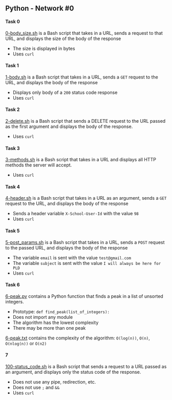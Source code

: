 ## Python - Network #0

#### Task 0
[0-body_size.sh](0-body_size.sh) is a Bash script that takes in a URL, sends a request to that URL, and displays the size of the body of the response
- The size is displayed in bytes
- Uses `curl`

#### Task 1
[1-body.sh](1-body.sh) is a Bash script that takes in a URL, sends a `GET` request to the URL, and displays the body of the response
- Displays only body of a `200` status code response
- Uses `curl`

#### Task 2
[2-delete.sh](2-delete.sh) is a Bash script that sends a DELETE request to the URL passed as the first argument and displays the body of the response.
- Uses `curl`

#### Task 3
[3-methods.sh](3-methods.sh) is a Bash script that takes in a URL and displays all HTTP methods the server will accept.
- Uses `curl`

#### Task 4
[4-header.sh](4-header.sh) is a Bash script that takes in a URL as an argument, sends a `GET` request to the URL, and displays the body of the response
- Sends a header variable `X-School-User-Id` with the value `98`
- Uses `curl`

#### Task 5
[5-post_params.sh](5-post_params.sh) is a Bash script that takes in a URL, sends a `POST` request to the passed URL, and displays the body of the response
- The variable `email` is sent with the value `test@gmail.com`
- The variable `subject` is sent with the value `I will always be here for PLD`
- Uses `curl`

#### Task 6
[6-peak.py](6-peak.py) contains a Python function that finds a peak in a list of unsorted integers.
- Prototype: `def find_peak(list_of_integers):`
- Does not import any module
- The algorithm has the lowest complexity
- There may be more than one peak

[6-peak.txt](6-peak.txt) contains the complexity of the algorithm: `O(log(n))`, `O(n)`, `O(nlog(n))` or `O(n2)`


#### 7
[100-status_code.sh](100-status_code.sh) is a Bash script that sends a request to a URL passed as an argument, and displays only the status code of the response.
- Does not use any pipe, redirection, etc.
- Does not use `;` and `&&`
- Uses `curl`
